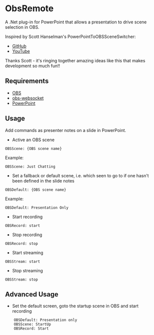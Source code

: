 # ObsRemote

A .Net plug-in for PowerPoint that allows a presentation to drive scene selection in OBS.

Inspired by Scott Hanselman's PowerPointToOBSSceneSwitcher:

* [GitHub](https://github.com/shanselman/PowerPointToOBSSceneSwitcher)
* [YouTube](https://www.youtube.com/watch?v=ciNcxi2bPwM)

Thanks Scott - it's ringing together amazing ideas like this that makes development so much fun!!

## Requirements
* [OBS](https://obsproject.com/)
* [obs-websocket](https://obsproject.com/forum/resources/obs-websocket-remote-control-obs-studio-from-websockets.466/) 
* [PowerPoint](https://www.microsoft.com/en-GB/microsoft-365)

## Usage

Add commands as presenter notes on a slide in PowerPoint.

* Active an OBS scene

```OBSScene: {OBS scene name}```

Example:

```OBSScene: Just Chatting```

* Set a fallback or default scene, i.e. which seen to go to if one hasn't been defined in the slide notes

```OBSDefault: {OBS scene name}```

Example:

```OBSDefault: Presentation Only```

* Start recording

```OBSRecord: start```

* Stop recording

```OBSRecord: stop```

* Start streaming

```OBSStream: start```

* Stop streaming

```OBSStream: stop```

## Advanced Usage

* Set the default screen, goto the startup scene in OBS and start recording
```
	OBSDefault: Presentation only
	OBSScene: StartUp
	OBSRecord: Start
```
